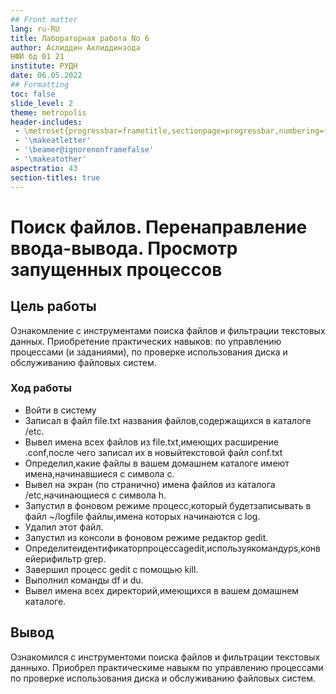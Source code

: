 ```yaml
---
## Front matter
lang: ru-RU
title: Лабораторная работа No 6
author: Аслиддин Ахлиддинзода
НФИ бд 01 21
institute: РУДН
date: 06.05.2022
## Formatting
toc: false
slide_level: 2
theme: metropolis
header-includes: 
 - \metroset{progressbar=frametitle,sectionpage=progressbar,numbering=fraction}
 - '\makeatletter'
 - '\beamer@ignorenonframefalse'
 - '\makeatother'
aspectratio: 43
section-titles: true
---
```


# Поиск файлов. Перенаправление ввода-вывода. Просмотр запущенных процессов

## Цель работы 
Ознакомление с инструментами поиска файлов и фильтрации текстовых данных. Приобретение практических навыков: по управлению процессами (и заданиями), по проверке использования диска и обслуживанию файловых систем.

### Ход работы 
- Войти в систему
- Записал в файл file.txt названия файлов,содержащихся в каталоге /etc.
- Вывел имена всех файлов из file.txt,имеющих расширение .conf,после чего записал их в новыйтекстовой файл conf.txt
- Определил,какие файлы в вашем домашнем каталоге имеют имена,начинавшиеся с символа c.
- Вывел на экран (по странично) имена файлов из каталога /etc,начинающиеся с символа h.
- Запустил в фоновом режиме процесс,который будетзаписывать в файл ~/logfile файлы,имена которых начинаются с log.
- Удалил этот файл.
- Запустил из консоли в фоновом режиме редактор gedit.
- Определитеидентификаторпроцессаgedit,используякомандуps,конвейерифильтр grep.
- Завершил процесс gedit с помощью kill.
- Выполнил команды df и du.
- Вывел имена всех директорий,имеющихся в вашем домашнем каталоге.

## Вывод 
Ознакомился с инструментоми поиска файлов и фильтрации текстовых данныхо. Приобрел практическиме навыкм по управлению процессами по проверке использования диска и обслуживанию файловых систем.
